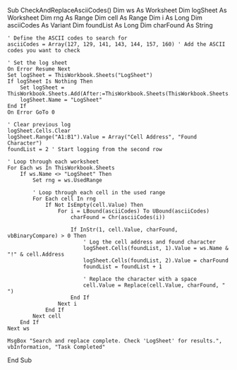 Sub CheckAndReplaceAsciiCodes()
    Dim ws As Worksheet
    Dim logSheet As Worksheet
    Dim rng As Range
    Dim cell As Range
    Dim i As Long
    Dim asciiCodes As Variant
    Dim foundList As Long
    Dim charFound As String
    
    ' Define the ASCII codes to search for
    asciiCodes = Array(127, 129, 141, 143, 144, 157, 160) ' Add the ASCII codes you want to check
    
    ' Set the log sheet
    On Error Resume Next
    Set logSheet = ThisWorkbook.Sheets("LogSheet")
    If logSheet Is Nothing Then
        Set logSheet = ThisWorkbook.Sheets.Add(After:=ThisWorkbook.Sheets(ThisWorkbook.Sheets.Count))
        logSheet.Name = "LogSheet"
    End If
    On Error GoTo 0
    
    ' Clear previous log
    logSheet.Cells.Clear
    logSheet.Range("A1:B1").Value = Array("Cell Address", "Found Character")
    foundList = 2 ' Start logging from the second row
    
    ' Loop through each worksheet
    For Each ws In ThisWorkbook.Sheets
        If ws.Name <> "LogSheet" Then
            Set rng = ws.UsedRange
            
            ' Loop through each cell in the used range
            For Each cell In rng
                If Not IsEmpty(cell.Value) Then
                    For i = LBound(asciiCodes) To UBound(asciiCodes)
                        charFound = Chr(asciiCodes(i))
                        
                        If InStr(1, cell.Value, charFound, vbBinaryCompare) > 0 Then
                            ' Log the cell address and found character
                            logSheet.Cells(foundList, 1).Value = ws.Name & "!" & cell.Address
                            logSheet.Cells(foundList, 2).Value = charFound
                            foundList = foundList + 1
                            
                            ' Replace the character with a space
                            cell.Value = Replace(cell.Value, charFound, " ")
                        End If
                    Next i
                End If
            Next cell
        End If
    Next ws
    
    MsgBox "Search and replace complete. Check 'LogSheet' for results.", vbInformation, "Task Completed"
End Sub
